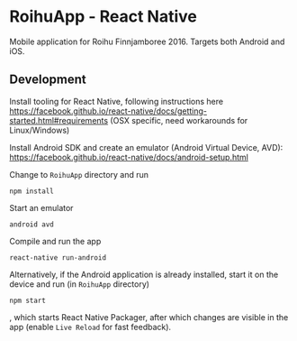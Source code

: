 # RoihuApp - React Native

Mobile application for Roihu Finnjamboree 2016. Targets both Android and iOS.

## Development

Install tooling for React Native, following instructions here
https://facebook.github.io/react-native/docs/getting-started.html#requirements (OSX specific, need workarounds for Linux/Windows)

Install Android SDK and create an emulator (Android Virtual Device, AVD): https://facebook.github.io/react-native/docs/android-setup.html

Change to ```RoihuApp``` directory and run

    npm install

Start an emulator

    android avd

Compile and run the app

    react-native run-android

Alternatively, if the Android application is already installed, start it on the device and run (in ```RoihuApp``` directory)

    npm start

, which starts React Native Packager, after which changes are visible in the app (enable ```Live Reload``` for fast feedback).
